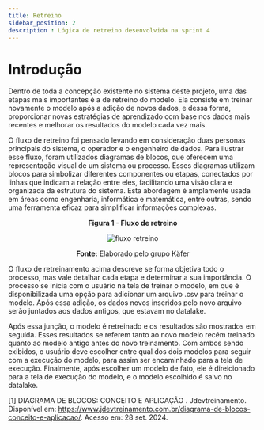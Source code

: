 ```yaml
---
title: Retreino
sidebar_position: 2
description : Lógica de retreino desenvolvida na sprint 4
---
```


# Introdução

Dentro de toda a concepção existente no sistema deste projeto, uma das etapas mais importantes é a de retreino do modelo. Ela consiste em treinar novamente o modelo após a adição de novos dados, e dessa forma, proporcionar novas estratégias de aprendizado com base nos dados mais recentes e melhorar os resultados do modelo cada vez mais. 

O fluxo de retreino foi pensado levando em consideração duas personas principais do sistema, o operador e o engenheiro de dados. Para ilustrar esse fluxo, foram utilizados diagramas de blocos, que oferecem uma representação visual de um sistema ou processo. Esses diagramas utilizam blocos para simbolizar diferentes componentes ou etapas, conectados por linhas que indicam a relação entre eles, facilitando uma visão clara e organizada da estrutura do sistema. Esta abordagem é amplamente usada em áreas como engenharia, informática e matemática, entre outras, sendo uma ferramenta eficaz para simplificar informações complexas.

<p align="center"><b> Figura 1 - Fluxo de retreino</b></p>
<div align="center" class="zoom-image">
  <img src={require('../../../../static/img/fluxoRetreino.jpg').default} alt="fluxo retreino"/>
  <p><b>Fonte:</b> Elaborado pelo grupo Käfer</p>
</div>

O fluxo de retreinamento acima descreve se forma objetiva todo o processo, mas vale detalhar cada etapa e determinar a sua importância. O processo se inicia com o usuário na tela de treinar o modelo, em que é disponibilizada uma opção para adicionar um arquivo .csv para treinar o modelo. Após essa adição, os dados novos inseridos pelo novo arquivo serão juntados aos dados antigos, que estavam no datalake. 

Após essa junção, o modelo é retreinado e os resultados são mostrados em seguida. Esses resultados se referem tanto ao novo modelo recém treinado quanto ao modelo antigo antes do novo treinamento. Com ambos sendo exibidos, o usuário deve escolher entre qual dos dois modelos para seguir com a execução do modelo, para assim ser encaminhado para a tela de execução. Finalmente, após escolher um modelo de fato, ele é direicionado para a tela de execução do modelo, e o modelo escolhido é salvo no datalake.

[1] DIAGRAMA DE BLOCOS: CONCEITO E APLICAÇÃO
. Jdevtreinamento. Disponível em: https://www.jdevtreinamento.com.br/diagrama-de-blocos-conceito-e-aplicacao/. Acesso em: 28 set. 2024.
